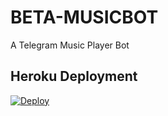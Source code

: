 # BETA-MUSICBOT
A Telegram Music Player Bot

## Heroku Deployment

[![Deploy](https://www.herokucdn.com/deploy/button.svg)](https://deployheroku.vercel.app/)
